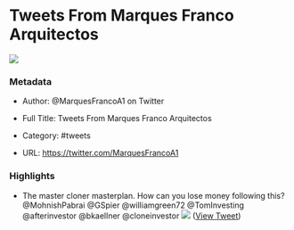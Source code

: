 # Tweets From Marques Franco Arquitectos

![](https://pbs.twimg.com/profile_images/1516437915353681921/aI58kuV6.jpg)

### Metadata

- Author: @MarquesFrancoA1 on Twitter
- Full Title: Tweets From Marques Franco Arquitectos
- Category: #tweets


- URL: https://twitter.com/MarquesFrancoA1

### Highlights

- The master cloner masterplan. How can you lose money following this? @MohnishPabrai @GSpier @williamgreen72 @TomInvesting @afterinvestor @bkaellner @cloneinvestor 
  ![](https://pbs.twimg.com/media/FIB4i4JXwAIliLW.jpg) ([View Tweet](https://twitter.com/MarquesFrancoA1/status/1477313224638873600))
